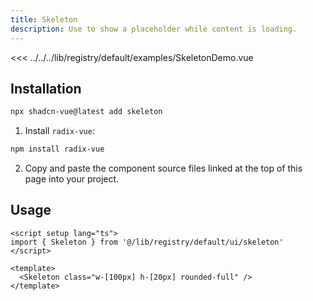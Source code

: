 ```yaml
---
title: Skeleton
description: Use to show a placeholder while content is loading. 
---
```


<ComponentPreview name="SkeletonDemo" >

<<< ../../../lib/registry/default/examples/SkeletonDemo.vue

</ComponentPreview>



## Installation

```bash
npx shadcn-vue@latest add skeleton
```

<ManualInstall>

1. Install `radix-vue`:

```bash
npm install radix-vue
```

2. Copy and paste the component source files linked at the top of this page into your project.
</ManualInstall>

## Usage

```vue
<script setup lang="ts">
import { Skeleton } from '@/lib/registry/default/ui/skeleton'
</script>

<template>
  <Skeleton class="w-[100px] h-[20px] rounded-full" />
</template>
```